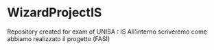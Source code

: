 # WizardProjectIS
Repository created for exam of UNISA : IS
All'interno scriveremo come abbiamo realizzato il progetto (FASI)
